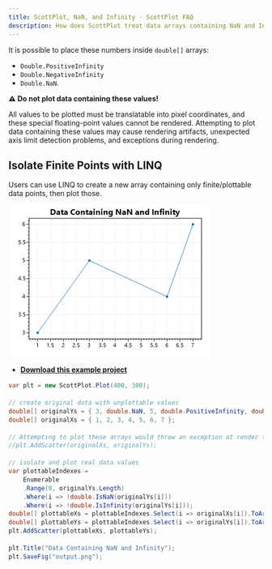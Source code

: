 ```yaml
---
title: ScottPlot, NaN, and Infinity - ScottPlot FAQ
description: How does ScottPlot treat data arrays containing NaN and Infinity? Not well! Do not use these values in your data.
---
```


It is possible to place these numbers inside `double[]` arrays:
* `Double.PositiveInfinity`
* `Double.NegativeInfinity`
* `Double.NaN`. 

**⚠️ Do not plot data containing these values!** 

All values to be plotted must be translatable into pixel coordinates, and these special floating-point values cannot be rendered. Attempting to plot data containing these values may cause rendering artifacts, unexpected axis limit detection problems, and exceptions during rendering.

## Isolate Finite Points with LINQ

Users can use LINQ to create a new array containing only finite/plottable data points, then plot those.

<div class="text-center">

![](src/ConsoleDemo/output.png)

</div>

* [**Download this example project**](https://github.com/ScottPlot/Website/tree/main/src/faq/nan/src/)

```cs
var plt = new ScottPlot.Plot(400, 300);

// create original data with unplottable values
double[] originalYs = { 3, double.NaN, 5, double.PositiveInfinity, double.NegativeInfinity, 4, 6 };
double[] originalXs = { 1, 2, 3, 4, 5, 6, 7 };

// Attempting to plot these arrays would throw an exception at render time
//plt.AddScatter(originalXs, originalYs);

// isolate and plot real data values
var plottableIndexes =
    Enumerable
    .Range(0, originalYs.Length)
    .Where(i => !double.IsNaN(originalYs[i]))
    .Where(i => !double.IsInfinity(originalYs[i]));
double[] plottableXs = plottableIndexes.Select(i => originalXs[i]).ToArray();
double[] plottableYs = plottableIndexes.Select(i => originalYs[i]).ToArray();
plt.AddScatter(plottableXs, plottableYs);

plt.Title("Data Containing NaN and Infinity");
plt.SaveFig("output.png");
```